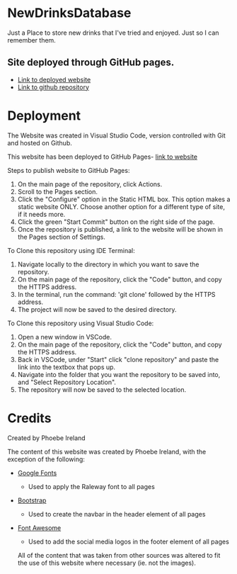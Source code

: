 # NewDrinksDatabase

Just a Place to store new drinks that I've tried and enjoyed. Just so I can remember them.

## Site deployed through GitHub pages.
* [Link to deployed website](https://phoebeireland.github.io/NewDrinksDatabase/)
* [Link to github repository](https://github.com/phoebeireland/NewDrinksDatabase)

# Deployment
The Website was created in Visual Studio Code, version controlled with Git and hosted on Github. 

This website has been deployed to GitHub Pages- [link to website](https://phoebeireland.github.io/NewDrinksDatabase/)

Steps to publish website to GitHub Pages:
1. On the main page of the repository, click Actions.
2. Scroll to the Pages section.
3. Click the "Configure" option in the Static HTML box. This option makes a static website ONLY. Choose another option for a different type of site, if it needs more.
4. Click the green "Start Commit" button on the right side of the page.
5. Once the repository is published, a link to the website will be shown in the Pages section of Settings. 

To Clone this repository using IDE Terminal:
1. Navigate locally to the directory in which you want to save the repository.
2. On the main page of the repository, click the "Code" button, and copy the HTTPS address.
3. In the terminal, run the command: 'git clone' followed by the HTTPS address.
4. The project will now be saved to the desired directory. 

To Clone this repository using Visual Studio Code:
1. Open a new window in VSCode.
2. On the main page of the repository, click the "Code" button, and copy the HTTPS address.
3. Back in VSCode, under "Start" click "clone repository" and paste the link into the textbox that pops up.
4. Navigate into the folder that you want the repository to be saved into, and "Select Repository Location".
5. The repository will now be saved to the selected location.


# Credits


Created by Phoebe Ireland

The content of this website was created by Phoebe Ireland, with the exception of the following:
* [Google Fonts](https://fonts.google.com/)
  * Used to apply the Raleway font to all pages
* [Bootstrap](https://getbootstrap.com/)
  * Used to create the navbar in the header element of all pages
* [Font Awesome](https://fontawesome.com/)
  * Used to add the social media logos in the footer element of all pages

   
   All of the content that was taken from other sources was altered to fit the use of this website where necessary (ie. not the images).